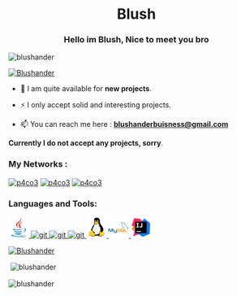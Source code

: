 <h1 align="center">Blush</h1>
<h3 align="center">Hello im Blush, Nice to meet you bro</h3>

<p align="left"> <img src="https://komarev.com/ghpvc/?username=blushander&label=Profile%20views&color=0e75b6&style=flat" alt="blushander" /> </p>

<p align="left"> <a href="https://github.com/ryo-ma/github-profile-trophy"><img src="https://github-profile-trophy.vercel.app/?username=blushander&theme=onedark" alt="Blushander" /></a> </p>


- 🚀 I am quite available for **new projects**.

- ⚡ I only accept solid and interesting projects.

- 📫 You can reach me here : **blushanderbuisness@gmail.com**

**Currently I do not accept any projects, sorry**.

<h3 align="left">My Networks :</h3>
<p align="left">
<a href="dsc.bio/blushander" target="blank"><img align="center" src="https://discord.com/assets/f9bb9c4af2b9c32a2c5ee0014661546d.png" alt="p4co3" height="60" width="54" /></a>
<a href="twitter.com/blushander" target="blank"><img align="center" src="https://upload.wikimedia.org/wikipedia/fr/thumb/c/c8/Twitter_Bird.svg/300px-Twitter_Bird.svg.png" alt="p4co3" height="45" width="54" /></a>
<a href="twitch.tv/blushander_" target="blank"><img align="center" src="https://assets.help.twitch.tv/Glitch_Purple_RGB.png" alt="p4co3" height="55" width="50" /></a>
</p>

<h3 align="left">Languages and Tools:</h3>
<p align="left">
<a href="https://www.java.com/" target="_blank"> <img src="https://raw.githubusercontent.com/devicons/devicon/master/icons/java/java-original.svg" alt="git" width="40" height="40"/> </a>
<a href="www.spigotmc.org" target="_blank"> <img src="https://static.spigotmc.org/img/spigot-og.png" alt="git" width="40" height="40"/> </a>
<a href="https://files.minecraftforge.net/" target="_blank"> <img src="https://images-wixmp-ed30a86b8c4ca887773594c2.wixmp.com/f/4b676c52-a1ab-4211-bb84-6c1c938555d4/d99psnh-751047f6-e227-4880-b4b6-376897cd03c0.png?token=eyJ0eXAiOiJKV1QiLCJhbGciOiJIUzI1NiJ9.eyJzdWIiOiJ1cm46YXBwOjdlMGQxODg5ODIyNjQzNzNhNWYwZDQxNWVhMGQyNmUwIiwiaXNzIjoidXJuOmFwcDo3ZTBkMTg4OTgyMjY0MzczYTVmMGQ0MTVlYTBkMjZlMCIsIm9iaiI6W1t7InBhdGgiOiJcL2ZcLzRiNjc2YzUyLWExYWItNDIxMS1iYjg0LTZjMWM5Mzg1NTVkNFwvZDk5cHNuaC03NTEwNDdmNi1lMjI3LTQ4ODAtYjRiNi0zNzY4OTdjZDAzYzAucG5nIn1dXSwiYXVkIjpbInVybjpzZXJ2aWNlOmZpbGUuZG93bmxvYWQiXX0.Uy3AEKOPM_9MckA4rtNHBvBzi5GlatRL9bk9Asd9Qnk" alt="git" width="40" height="40"/> </a>
<a href="https://git-scm.com/" target="_blank"> <img src="https://www.vectorlogo.zone/logos/git-scm/git-scm-icon.svg" alt="git" width="40" height="40"/> </a>  
<a href="https://www.linux.org/" target="_blank"> <img src="https://raw.githubusercontent.com/devicons/devicon/master/icons/linux/linux-original.svg" alt="linux" width="40" height="40"/> </a> 
<a href="https://www.mysql.com/" target="_blank"
> <img src="https://raw.githubusercontent.com/devicons/devicon/master/icons/mysql/mysql-original-wordmark.svg" alt="mysql" width="40" height="40"/> </a>
<a href="www.jetbrains.com" target="_blank"> <img src="https://raw.githubusercontent.com/devicons/devicon/master/icons/intellij/intellij-original.svg" alt="git" width="40" height="40"/> </a>
</p>

<p align="left"> <a href="https://github.com/anuraghazra/github-readme-stats"><img src="https://github-readme-stats.vercel.app/api/top-langs/?username=blushander" alt="Blushander" /></a> </p>

<p>&nbsp;<img align="center" src="https://github-readme-stats.vercel.app/api?username=blushander&show_icons=true&locale=en" alt="blushander" /></p>

<p><img align="center" src="https://github-readme-streak-stats.herokuapp.com/?user=blushander&" alt="blushander" /></p>
